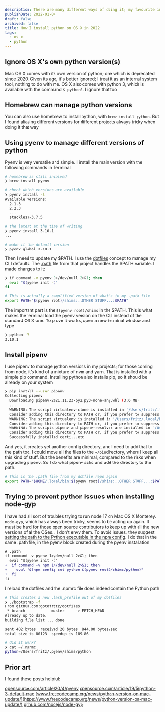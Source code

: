 ```yaml
---
description: There are many different ways of doing it; my favourite involves using pyenv
publishDate: 2022-01-04
draft: false
archived: false
title: How I install python on OS X in 2022
tags:
  - os x
  - python
---
```


## Ignore OS X's own python version(s)

Mac OS X comes with its own version of python; one which is deprecated since 2020. Given its age, it's better ignored; I treat it as an internal system tool, nothing to do with me. OS X also comes with python 3, which is available with the command `$ python3`. I ignore that too

## Homebrew can manage python versions

You can also use homebrew to install python, with `brew install python`. But I found aliasing different versions for different projects always tricky when doing it that way

## Using pyenv to manage different versions of python

Pyenv is very versatile and simple. I install the main version with the following commands in Terminal

```bash
# homebrew is still involved
❯ brew install pyenv

# check which versions are available
❯ pyenv install -l
Available versions:
  2.1.3
  2.2.3
  ...
  stackless-3.7.5

# the latest at the time of writing
❯ pyenv install 3.10.1
...

# make it the default version
❯ pyenv global 3.10.1
```

Then I need to update my $PATH. I use the [dotfiles](/blog/storing-bash-profile-and-so-on-on-github/) concept to manage my CLI defaults. The [.path](https://github.com/gotofritz/dotfiles/blob/master/.path) file from that project handles the $PATH variable. I made changes to it:

```bash
❯ if command -v pyenv 1>/dev/null 2>&1; then
  eval "$(pyenv init -)"
fi

# This is actually a simplified version of what's in my .path file
export PATH="$(pyenv root)/shims:..OTHER STUFF...:$PATH"
```

The important part is the `$(pyenv root)/shims` in the $PATH. This is what makes the terminal load the pyenv version on the CLI instead of the standard OS X one. To prove it works, open a new terminal window and type

```bash
❯ python -V
3.10.1
```

## Install pipenv

I use pipenv to manage python versions in my projects; for those coming from node, it’s kind of a mixture of nvm and yarn. That is installed with a simple pip command. Installing python also installs pip, so it should be already on your system

```bash
❯ pip install --user pipenv
Collecting pipenv
  Downloading pipenv-2021.11.23-py2.py3-none-any.whl (3.6 MB)
  ...
  WARNING: The script virtualenv-clone is installed in '/Users/fritz/.local/bin' which is not on PATH.
  Consider adding this directory to PATH or, if you prefer to suppress this warning, use --no-warn-script-location.
  WARNING: The script virtualenv is installed in '/Users/fritz/.local/bin' which is not on PATH.
  Consider adding this directory to PATH or, if you prefer to suppress this warning, use --no-warn-script-location.
  WARNING: The scripts pipenv and pipenv-resolver are installed in '/Users/fritz/.local/bin' which is not on PATH.
  Consider adding this directory to PATH or, if you prefer to suppress this warning, use --no-warn-script-location.
  Successfully installed certi...etc
```

And yes, it creates yet another config directory, and I need to add that to the path too. I could move all the files to the `~/bin`directory, where I keep all this kind of stuff. But the benefits are minimal, compared to the risks when upgrading pipenv. So I do what pipenv asks and add the directory to the path.

```bash
# This is the .path file from my dotfile repo again
export PATH="$HOME/.local/bin:$(pyenv root)/shims:..OTHER STUFF...:$PATH"
```

## Trying to prevent python issues when installing node-gyp

I have had all sort of troubles trying to run node 17 on Mac OS X Monterey. `node-gyp`, which has always been tricky, seems to be acting up again. It must be hard for those open source contributors to keep up with all the new versions of al the OSes… I don’t envy them. To avoid issues, [they suggest setting the path to the Python executable in the npm config](https://github.com/nodejs/node-gyp#configuring-python-dependency). I do that in the same .path file, in the pyenv block created during the pyenv installation

```diff
# .path
if command -v pyenv 1>/dev/null 2>&1; then
  eval "$(pyenv init -)"
+  if command -v npm 1>/dev/null 2>&1; then
+    eval "$(npm config set python $(pyenv root)/shims/python)"
+  fi
fi
```

I reload the dotfiles and the .npmrc file does indeed contain the Python path

```bash
# this creates a new .bash_profile out of my dotfiles
❯ ./bootstrap -f
From github.com:gotofritz/dotfiles
 * branch            master     -> FETCH_HEAD
Already up to date.
building file list ... done

sent 402 bytes  received 20 bytes  844.00 bytes/sec
total size is 80123  speedup is 189.86

# did it work?
❯ cat ~/.nprmc
python=/Users/fritz/.pyenv/shims/python
```

## Prior art

I found these posts helpful:

[opensource.com/article/20/4/pyenv](https://opensource.com/article/20/4/pyenv)
[opensource.com/article/19/5/python-3-default-mac](https://opensource.com/article/19/5/python-3-default-mac)
[www.freecodecamp.org/news/python-version-on-mac-update/](https://www.freecodecamp.org/news/python-version-on-mac-update/)
[github.com/nodejs/node-gyp](https://github.com/nodejs/node-gyp)
